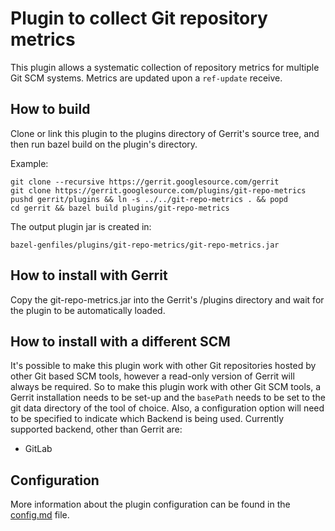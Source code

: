 # Plugin to collect Git repository metrics

This plugin allows a systematic collection of repository metrics for multiple Git SCM systems.
Metrics are updated upon a `ref-update` receive.

## How to build

Clone or link this plugin to the plugins directory of Gerrit's source tree, and then run bazel build
on the plugin's directory.

Example:

```
git clone --recursive https://gerrit.googlesource.com/gerrit
git clone https://gerrit.googlesource.com/plugins/git-repo-metrics
pushd gerrit/plugins && ln -s ../../git-repo-metrics . && popd
cd gerrit && bazel build plugins/git-repo-metrics
```

The output plugin jar is created in:

```
bazel-genfiles/plugins/git-repo-metrics/git-repo-metrics.jar
```

## How to install with Gerrit

Copy the git-repo-metrics.jar into the Gerrit's /plugins directory and wait for the plugin to be automatically
loaded.

## How to install with a different SCM

It's possible to make this plugin work with other Git repositories hosted by other Git based SCM tools,
however a read-only version of Gerrit will always be required.
So to make this plugin work with other Git SCM tools, a Gerrit installation needs to be set-up and the `basePath`
needs to be set to the git data directory of the tool of choice.
Also, a configuration option will need to be specified to indicate which Backend is being used.
Currently supported backend, other than Gerrit are:
- GitLab

## Configuration

More information about the plugin configuration can be found in the [config.md](src/resources/Documentation/config.md)
file.
